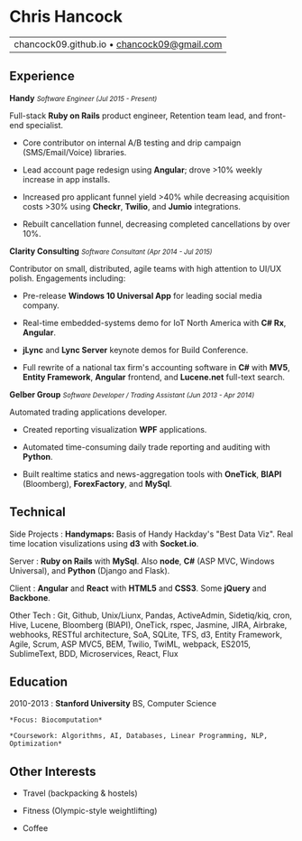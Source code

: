 Chris Hancock
===

||
|:--:|
|chancock09.github.io • chancock09@gmail.com|

Experience
-----

**Handy** <small>_Software Engineer (Jul 2015 - Present)_</small>

Full-stack **Ruby on Rails** product engineer, Retention team lead, and front-end specialist.

* Core contributor on internal A/B testing and drip campaign (SMS/Email/Voice) libraries.

* Lead account page redesign using **Angular**; drove >10% weekly increase in app installs.

* Increased pro applicant funnel yield >40% while decreasing acquisition costs >30% using **Checkr**, **Twilio**, and **Jumio** integrations.

* Rebuilt cancellation funnel, decreasing completed cancellations by over 10%.

**Clarity Consulting** <small>_Software Consultant (Apr 2014 - Jul 2015)_</small>

Contributor on small, distributed, agile teams with high attention to UI/UX polish. Engagements including:

* Pre-release **Windows 10 Universal App** for leading social media company.

* Real-time embedded-systems demo for IoT North America with **C# Rx**, **Angular**.

* **jLync** and **Lync Server** keynote demos for Build Conference.

* Full rewrite of a national tax firm's accounting software in **C#** with **MV5**, **Entity Framework**, **Angular** frontend, and **Lucene.net** full-text search.

**Gelber Group** <small>_Software Developer / Trading Assistant (Jun 2013 - Apr 2014)_</small>

Automated trading applications developer.

* Created reporting visualization **WPF** applications.

* Automated time-consuming daily trade reporting and auditing with **Python**.

* Built realtime statics and news-aggregation tools with **OneTick**, **BlAPI** (Bloomberg), **ForexFactory**, and **MySql**.

Technical
-----

Side Projects
:	**Handymaps:** Basis of Handy Hackday's "Best Data Viz". Real time location visulizations using **d3** with **Socket.io**.

Server
:   **Ruby on Rails** with **MySql**. Also **node**, **C#** (ASP MVC, Windows Universal), and **Python** (Django and Flask).

Client
:   **Angular** and **React** with **HTML5** and **CSS3**.  Some **jQuery** and **Backbone**.

Other Tech
:   Git, Github, Unix/Liunx, Pandas, ActiveAdmin,
	  Sidetiq/kiq, cron, Hive, Lucene, Bloomberg (BlAPI),
	  OneTick, rspec, Jasmine, JIRA, Airbrake, webhooks,
	  RESTful architecture, SoA, SQLite, TFS, d3,
    Entity Framework, Agile, Scrum, ASP MVC5, BEM,
    Twilio, TwiML, webpack, ES2015, SublimeText, BDD,
    Microservices, React, Flux

Education
-----

2010-2013
:   **Stanford University** BS, Computer Science

    *Focus: Biocomputation*

    *Coursework: Algorithms, AI, Databases, Linear Programming, NLP, Optimization*

Other Interests
-----

* Travel (backpacking & hostels)

* Fitness (Olympic-style weightlifting)

* Coffee

